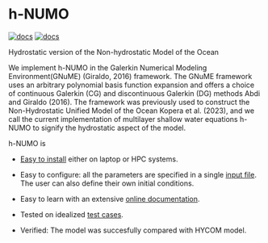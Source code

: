 # h-NUMO
[![docs](https://github.com/ygahounzo/h-NUMO/actions/workflows/docs.yml/badge.svg)](https://github.com/ygahounzo/h-NUMO/actions/workflows/docs.yml)
[![docs](https://github.com/ygahounzo/h-NUMO/actions/workflows/docs.yml/badge.svg)](https://github.com/ygahounzo/h-NUMO/actions/workflows/docs.yml)


Hydrostatic version of the Non-hydrostatic Model of the Ocean

We implement h-NUMO in the Galerkin Numerical Modeling Environment(GNuME) (Giraldo, 2016) framework. The GNuME framework uses an arbitrary polynomial basis function expansion and offers a choice of continuous Galerkin (CG) and discontinuous Galerkin (DG) methods Abdi and Giraldo (2016). The framework was previously used to construct the Non-Hydrostatic Unified Model of the Ocean Kopera et al. (2023), and we call the current implementation of multilayer shallow water equations h-NUMO to signify the hydrostatic aspect of the
model.

h-NUMO is 

- [Easy to install](https://ygahounzo.github.io/h-NUMO/installation.html) either on laptop or HPC systems.

- Easy to configure: all the parameters are specified in a single [input file](https://ygahounzo.github.io/h-NUMO/running.html). The user can also define their own initial conditions.

- Easy to learn with an extensive [online documentation](https://ygahounzo.github.io/h-NUMO/index.html).

- Tested on idealized [test cases](https://ygahounzo.github.io/h-NUMO/test.html).

- Verified: The model was succesfully compared with HYCOM model.
